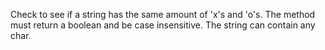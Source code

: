 Check to see if a string has the same amount of 'x's and 'o's. The method must return a boolean and be case insensitive. The string can contain any char.
